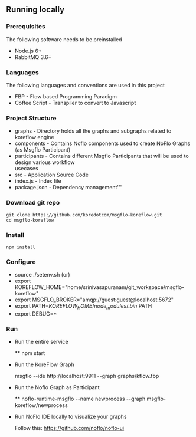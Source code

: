 ## Running locally

### Prerequisites

The following software needs to be preinstalled

* Node.js 6+
* RabbitMQ 3.6+

### Languages

The following languages and conventions are used in this project

* FBP - Flow based Programming Paradigm
* Coffee Script - Transpiler to convert to Javascript

### Project Structure
* graphs - Directory holds all the graphs and subgraphs related to koreflow engine
* components - Contains Noflo components used to create NoFlo Graphs (as Msgflo Participant)
* participants - Contains different Msgflo Participants that will be used to design various workflow    
                 usecases
* src - Application Source Code
* index.js - Index file
* package.json - Dependency management'''


### Download git repo

    git clone https://github.com/koredotcom/msgflo-koreflow.git
    cd msgflo-koreflow

### Install

    npm install
    
### Configure

* source ./setenv.sh
(or)
* export KOREFLOW_HOME="home/srinivasapuranam/git_workspace/msgflo-koreflow"
* export MSGFLO_BROKER="amqp://guest:guest@localhost:5672"
* export PATH=$KOREFLOW_HOME/node_modules/.bin:$PATH
* export DEBUG=*

### Run

* Run the entire service

    ** npm start

* Run the KoreFlow Graph

    msgflo --ide http://localhost:9911 --graph graphs/kflow.fbp

* Run the Noflo Graph as Participant

    ** noflo-runtime-msgflo --name newprocess --graph msgflo-koreflow/newprocess

* Run NoFlo IDE locally to visualize your graphs

    Follow this: https://github.com/noflo/noflo-ui
